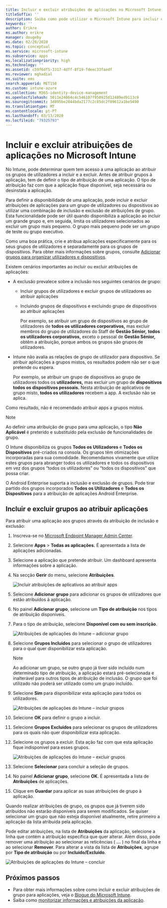 ```yaml
---
title: Incluir e excluir atribuições de aplicações no Microsoft Intune
titleSuffix: ''
description: Saiba como pode utilizar o Microsoft Intune para incluir e excluir atribuições de aplicações.
keywords: ''
author: Erikre
ms.author: erikre
manager: dougeby
ms.date: 02/28/2020
ms.topic: conceptual
ms.service: microsoft-intune
ms.subservice: apps
ms.localizationpriority: high
ms.technology: ''
ms.assetid: c59f6df5-3317-4dff-8f19-fdeec33faedf
ms.reviewer: mghadial
ms.suite: ems
search.appverid: MET150
ms.custom: intune-azure
ms.collection: M365-identity-device-management
ms.openlocfilehash: 5011e24064c4c546107f950925d12489ed9113c9
ms.sourcegitcommit: 3d895be2844bda2177c2c85dc2f09612a1be5490
ms.translationtype: MT
ms.contentlocale: pt-PT
ms.lasthandoff: 03/13/2020
ms.locfileid: "79325793"
---
```

# <a name="include-and-exclude-app-assignments-in-microsoft-intune"></a>Incluir e excluir atribuições de aplicações no Microsoft Intune

No Intune, pode determinar quem tem acesso a uma aplicação ao atribuir os grupos de utilizadores a incluir e a excluir. Antes de atribuir grupos à aplicação, tem de definir o tipo de atribuição de uma aplicação. O tipo de atribuição faz com que a aplicação fique disponível, seja necessária ou desinstala a aplicação. 

Para definir a disponibilidade de uma aplicação, pode incluir e excluir atribuições de aplicações para um grupo de utilizadores ou dispositivos ao utilizar uma combinação de inclusão e exclusão de atribuições de grupo. Esta funcionalidade pode ser útil quando disponibiliza a aplicação ao incluir um grande grupo e, em seguida, limita os utilizadores selecionados ao excluir um grupo mais pequeno. O grupo mais pequeno pode ser um grupo de teste ou grupo executivo. 

Como uma boa prática, crie e atribua aplicações especificamente para os seus grupos de utilizadores e separadamente para os grupos de dispositivos. Para obter mais informações sobre grupos, consulte [Adicionar grupos para organizar utilizadores e dispositivos](../fundamentals/groups-add.md).  

Existem cenários importantes ao incluir ou excluir atribuições de aplicações:

- A exclusão prevalece sobre a inclusão nos seguintes cenários de grupo:
  - Incluir grupos de utilizadores e excluir grupos de utilizadores ao atribuir aplicações
  - Incluindo grupos de dispositivos e excluindo grupo de dispositivos ao atribuir aplicações

    Por exemplo, se atribuir um grupo de dispositivos ao grupo de utilizadores de **todos os utilizadores corporativos,** mas excluir membros do grupo de utilizadores do Staff de **Gestão Sénior,** **todos os utilizadores corporativos,** exceto o pessoal de **Gestão Sénior,** obtêm a atribuição, porque ambos os grupos são grupos de utilizadores.
- Intune não avalia as relações de grupo de utilizador para dispositivo. Se atribuir aplicações a grupos mistos, os resultados podem não ser o que pretende ou espera.

    Por exemplo, se atribuir um grupo de dispositivos ao grupo de utilizadores todos os **utilizadores,** mas excluir um grupo de **dispositivos todos os dispositivos pessoais.** Nesta atribuição de aplicativos de grupo misto, **todos os utilizadores** recebem a app. A exclusão não se aplica.

Como resultado, não é recomendado atribuir apps a grupos mistos.

> [!NOTE]
> Ao definir uma atribuição de grupo para uma aplicação, o tipo **Não Aplicável** é preterido e substituído pela exclusão de funcionalidades de grupo. 
>
> O Intune disponibiliza os grupos **Todos os Utilizadores** e **Todos os Dispositivos** pré-criados na consola. Os grupos têm otimizações incorporadas para sua comodidade. Recomendamos vivamente que utilize estes grupos para abranger todos os utilizadores e todos os dispositivos em vez dos grupos “todos os utilizadores” ou “todos os dispositivos” que possa criar.  
>
> O Android Enterprise suporta a inclusão e exclusão de grupos. Pode tirar partido dos grupos incorporados **Todos os Utilizadores** e **Todos os Dispositivos** para a atribuição de aplicações Android Enterprise. 

## <a name="include-and-exclude-groups-when-assigning-apps"></a>Incluir e excluir grupos ao atribuir aplicações

Para atribuir uma aplicação aos grupos através da atribuição de inclusão e exclusão:

1. Inscreva-se no [Microsoft Endpoint Manager Admin Center](https://go.microsoft.com/fwlink/?linkid=2109431).
2. Selecione **Apps** > **Todas as aplicações.** É apresentada a lista de aplicações adicionadas.
3. Selecione a aplicação que pretende atribuir. Um dashboard apresenta informações sobre a aplicação.
4. Na secção **Gerir** do menu, selecione **Atribuições**.

    ![Incluir atribuições de aplicativos ao atribuir apps](./media/apps-inc-exl-assignments/apps-inc-exl-01.png)

5. Selecione **Adicionar grupo** para adicionar os grupos de utilizadores que estão atribuídos à aplicação. 
6. No painel **Adicionar grupo**, selecione um **Tipo de atribuição** nos tipos de atribuição disponíveis.
7. Para o tipo de atribuição, selecione **Disponível com ou sem inscrição**.

    ![Atribuições de aplicações do Intune – adicionar grupo](./media/apps-inc-exl-assignments/apps-inc-exl-02.png)
8. Selecione **Grupos Incluídos** para selecionar o grupo de utilizadores para o qual quer disponibilizar esta aplicação.

    > [!NOTE]
    > Ao adicionar um grupo, se outro grupo já tiver sido incluído num determinado tipo de atribuição, a aplicação estará pré-selecionada e inalterável para outros tipos de atribuição de inclusão. O grupo que foi utilizado não poderá ser utilizado como um grupo incluído.

9. Selecione **Sim** para disponibilizar esta aplicação para todos os utilizadores.

    ![Atribuições de aplicações do Intune – incluir grupos](./media/apps-inc-exl-assignments/apps-inc-exl-03.png)
10. Selecione **OK** para definir o grupo a incluir.
11. Selecione **Grupos Excluídos** para selecionar os grupos de utilizadores para os quais não quer disponibilizar esta aplicação.
12. Selecione os grupos a excluir. Esta ação faz com que esta aplicação fique indisponível para esses grupos.

    ![Atribuições de aplicações do Intune – excluir grupos](./media/apps-inc-exl-assignments/apps-inc-exl-04.png)
13. Selecione **Selecionar** para concluir a seleção de grupos.
14. No painel **Adicionar grupo**, selecione **OK**. É apresentada a lista de **Atribuições** de aplicações.
15. Clique em **Guardar** para aplicar as suas atribuições de grupo à aplicação.

Quando realizar atribuições de grupo, os grupos que já tiverem sido atribuídos não estarão disponíveis para serem modificados. Se quiser selecionar um grupo que não esteja disponível atualmente, retire primeiro a aplicação da lista atribuída pela aplicação.

Pode editar atribuições, na lista de **Atribuições** da aplicação, selecione a linha que contém a atribuição específica que quer alterar. Além disso, pode remover uma atribuição ao selecionar as reticências ( **…** ) no final da linha e ao selecionar **Remover**. Para alterar a vista da lista de **Atribuições**, agrupe por **Tipo de atribuição** ou por **Incluído/Excluído**.

![Atribuições de aplicações do Intune – concluir](/media/apps-inc-exl-assignments/apps-inc-exl-05.png)

## <a name="next-steps"></a>Próximos passos

- Para obter mais informações sobre como incluir e excluir atribuições de grupo para aplicações, veja o [Blogue do Microsoft Intune](https://aka.ms/new_app_assignment_process).
- Saiba como [monitorizar informações e atribuições da aplicação](apps-monitor.md).
